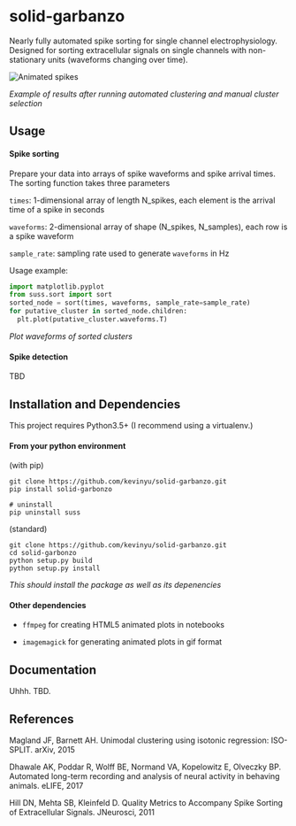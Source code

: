# solid-garbanzo

Nearly fully automated spike sorting for single channel electrophysiology. Designed for sorting extracellular signals on single channels with non-stationary units (waveforms changing over time).

![Animated spikes](static/animated-2d.gif)

*Example of results after running automated clustering and manual cluster selection*

## Usage

#### Spike sorting

Prepare your data into arrays of spike waveforms and spike arrival times. The sorting function takes three parameters

`times`: 1-dimensional array of length N\_spikes, each element is the arrival time of a spike in seconds

`waveforms`: 2-dimensional array of shape (N\_spikes, N\_samples), each row is a spike waveform

`sample_rate`: sampling rate used to generate `waveforms` in Hz

Usage example:

```python
import matplotlib.pyplot
from suss.sort import sort
sorted_node = sort(times, waveforms, sample_rate=sample_rate)
for putative_cluster in sorted_node.children:
  plt.plot(putative_cluster.waveforms.T)
```
*Plot waveforms of sorted clusters*

#### Spike detection

TBD

## Installation and Dependencies

This project requires Python3.5+ (I recommend using a virtualenv.)

#### From your python environment

(with pip)
```
git clone https://github.com/kevinyu/solid-garbanzo.git
pip install solid-garbonzo

# uninstall
pip uninstall suss
```

(standard)
```
git clone https://github.com/kevinyu/solid-garbanzo.git
cd solid-garbonzo
python setup.py build
python setup.py install
```
*This should install the package as well as its depenencies*

#### Other dependencies

* `ffmpeg` for creating HTML5 animated plots in notebooks

* `imagemagick` for generating animated plots in gif format

## Documentation

Uhhh. TBD.

## References

Magland JF, Barnett AH. Unimodal clustering using isotonic regression: ISO-SPLIT. arXiv, 2015

Dhawale AK, Poddar R, Wolff BE, Normand VA, Kopelowitz E, Olveczky BP. Automated long-term recording and analysis of neural activity in behaving animals. eLIFE, 2017

Hill DN, Mehta SB, Kleinfeld D. Quality Metrics to Accompany Spike Sorting of Extracellular Signals. JNeurosci, 2011
